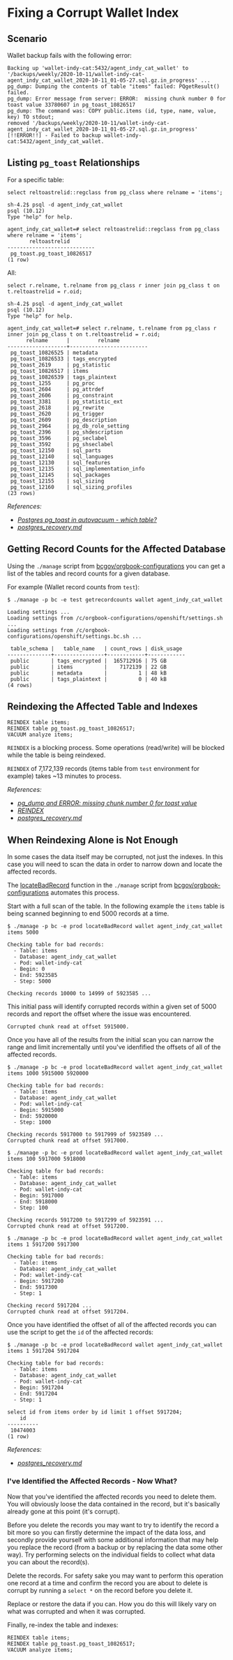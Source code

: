 # Fixing a Corrupt Wallet Index

## Scenario

Wallet backup fails with the following error:

```
Backing up 'wallet-indy-cat:5432/agent_indy_cat_wallet' to '/backups/weekly/2020-10-11/wallet-indy-cat-agent_indy_cat_wallet_2020-10-11_01-05-27.sql.gz.in_progress' ...
pg_dump: Dumping the contents of table "items" failed: PQgetResult() failed.
pg_dump: Error message from server: ERROR:  missing chunk number 0 for toast value 33780607 in pg_toast_10826517
pg_dump: The command was: COPY public.items (id, type, name, value, key) TO stdout;
removed '/backups/weekly/2020-10-11/wallet-indy-cat-agent_indy_cat_wallet_2020-10-11_01-05-27.sql.gz.in_progress'
[!!ERROR!!] - Failed to backup wallet-indy-cat:5432/agent_indy_cat_wallet.
```

## Listing `pg_toast` Relationships

For a specific table:
```
select reltoastrelid::regclass from pg_class where relname = 'items';
```
```
sh-4.2$ psql -d agent_indy_cat_wallet
psql (10.12)
Type "help" for help.

agent_indy_cat_wallet=# select reltoastrelid::regclass from pg_class where relname = 'items';
       reltoastrelid        
----------------------------
 pg_toast.pg_toast_10826517
(1 row)
```

All:
```
select r.relname, t.relname from pg_class r inner join pg_class t on t.reltoastrelid = r.oid;
```

```
sh-4.2$ psql -d agent_indy_cat_wallet
psql (10.12)
Type "help" for help.

agent_indy_cat_wallet=# select r.relname, t.relname from pg_class r inner join pg_class t on t.reltoastrelid = r.oid;
      relname      |         relname         
-------------------+-------------------------
 pg_toast_10826525 | metadata
 pg_toast_10826533 | tags_encrypted
 pg_toast_2619     | pg_statistic
 pg_toast_10826517 | items
 pg_toast_10826539 | tags_plaintext
 pg_toast_1255     | pg_proc
 pg_toast_2604     | pg_attrdef
 pg_toast_2606     | pg_constraint
 pg_toast_3381     | pg_statistic_ext
 pg_toast_2618     | pg_rewrite
 pg_toast_2620     | pg_trigger
 pg_toast_2609     | pg_description
 pg_toast_2964     | pg_db_role_setting
 pg_toast_2396     | pg_shdescription
 pg_toast_3596     | pg_seclabel
 pg_toast_3592     | pg_shseclabel
 pg_toast_12150    | sql_parts
 pg_toast_12140    | sql_languages
 pg_toast_12130    | sql_features
 pg_toast_12135    | sql_implementation_info
 pg_toast_12145    | sql_packages
 pg_toast_12155    | sql_sizing
 pg_toast_12160    | sql_sizing_profiles
(23 rows)
```

*References:*
- *[Postgres pg_toast in autovacuum - which table?](https://stackoverflow.com/questions/18456026/postgres-pg-toast-in-autovacuum-which-table)*
- *[postgres_recovery.md](https://gist.github.com/supix/80f9a6111dc954cf38ee99b9dedf187a)*

## Getting Record Counts for the Affected Database

Using the `./manage` script from [bcgov/orgbook-configurations](https://github.com/bcgov/orgbook-configurations) you can get a list of the tables and record counts for a given database.

For example (Wallet record counts from `test`):
```
$ ./manage -p bc -e test getrecordcounts wallet agent_indy_cat_wallet

Loading settings ...
Loading settings from /c/orgbook-configurations/openshift/settings.sh ...
Loading settings from /c/orgbook-configurations/openshift/settings.bc.sh ...

 table_schema |   table_name   | count_rows | disk_usage
--------------+----------------+------------+------------
 public       | tags_encrypted |  165712916 | 75 GB
 public       | items          |    7172139 | 22 GB
 public       | metadata       |          1 | 48 kB
 public       | tags_plaintext |          0 | 40 kB
(4 rows)
```

## Reindexing the Affected Table and Indexes

```
REINDEX table items;
REINDEX table pg_toast.pg_toast_10826517;
VACUUM analyze items;
```

`REINDEX` is a blocking process.  Some operations (read/write) will be blocked while the table is being reindexed.

`REINDEX` of 7,172,139 records (items table from `test` environment for example) takes ~13 minutes to process.

*References:*
- *[pg_dump and ERROR: missing chunk number 0 for toast value](https://dba.stackexchange.com/questions/31008/pg-dump-and-error-missing-chunk-number-0-for-toast-value)*
- *[REINDEX](https://www.postgresql.org/docs/10/sql-reindex.html)*
- *[postgres_recovery.md](https://gist.github.com/supix/80f9a6111dc954cf38ee99b9dedf187a)*

## When Reindexing Alone is Not Enough

In some cases the data itself may be corrupted, not just the indexes.  In this case you will need to scan the data in order to narrow down and locate the affected records.

The [locateBadRecord](https://github.com/bcgov/orgbook-configurations/blob/master/openshift/manage#L103) function in the `./manage` script from [bcgov/orgbook-configurations](https://github.com/bcgov/orgbook-configurations) automates this process.

Start with a full scan of the table.  In the following example the `items` table is being scanned beginning to end 5000 records at a time.
```
$ ./manage -p bc -e prod locateBadRecord wallet agent_indy_cat_wallet items 5000

Checking table for bad records:
  - Table: items
  - Database: agent_indy_cat_wallet
  - Pod: wallet-indy-cat
  - Begin: 0
  - End: 5923585
  - Step: 5000

Checking records 10000 to 14999 of 5923585 ...
```

This initial pass will identify corrupted records within a given set of 5000 records and report the offset where the issue was encountered.

```
Corrupted chunk read at offset 5915000.
```

Once you have all of the results from the initial scan you can narrow the range and limit incrementally until you've idenfified the offsets of all of the affected records.

```
$ ./manage -p bc -e prod locateBadRecord wallet agent_indy_cat_wallet items 1000 5915000 5920000

Checking table for bad records:
  - Table: items
  - Database: agent_indy_cat_wallet
  - Pod: wallet-indy-cat
  - Begin: 5915000
  - End: 5920000
  - Step: 1000

Checking records 5917000 to 5917999 of 5923589 ...
Corrupted chunk read at offset 5917000.
```
```
$ ./manage -p bc -e prod locateBadRecord wallet agent_indy_cat_wallet items 100 5917000 5918000

Checking table for bad records:
  - Table: items
  - Database: agent_indy_cat_wallet
  - Pod: wallet-indy-cat
  - Begin: 5917000
  - End: 5918000
  - Step: 100

Checking records 5917200 to 5917299 of 5923591 ...
Corrupted chunk read at offset 5917200.
```
```
$ ./manage -p bc -e prod locateBadRecord wallet agent_indy_cat_wallet items 1 5917200 5917300

Checking table for bad records:
  - Table: items
  - Database: agent_indy_cat_wallet
  - Pod: wallet-indy-cat
  - Begin: 5917200
  - End: 5917300
  - Step: 1

Checking record 5917204 ...
Corrupted chunk read at offset 5917204.
```

Once you have identified the offset of all of the affected records you can use the script to get the `id` of the affected records:

```
$ ./manage -p bc -e prod locateBadRecord wallet agent_indy_cat_wallet items 1 5917204 5917204

Checking table for bad records:
  - Table: items
  - Database: agent_indy_cat_wallet
  - Pod: wallet-indy-cat
  - Begin: 5917204
  - End: 5917204
  - Step: 1

select id from items order by id limit 1 offset 5917204;
    id
----------
 10474003
(1 row)
```

*References:*
- *[postgres_recovery.md](https://gist.github.com/supix/80f9a6111dc954cf38ee99b9dedf187a)*

### I've Identified the Affected Records - Now What?

Now that you've identified the affected records you need to delete them.  You will obviously loose the data contained in the record, but it's basically already gone at this point (it's corrupt).

Before you delete the records you may want to try to identify the record a bit more so you can firstly determine the impact of the data loss, and secondly provide yourself with some additional information that may help you replace the record (from a backup or by replacing the data some other way).  Try performing selects on the individual fields to collect what data you can about the record(s).

Delete the records.  For safety sake you may want to perform this operation one record at a time and confirm the record you are about to delete is corrupt by running a `select *` on the record before you delete it.

Replace or restore the data if you can.  How you do this will likely vary on what was corrupted and when it was corrupted.

Finally, re-index the table and indexes:
```
REINDEX table items;
REINDEX table pg_toast.pg_toast_10826517;
VACUUM analyze items;
```